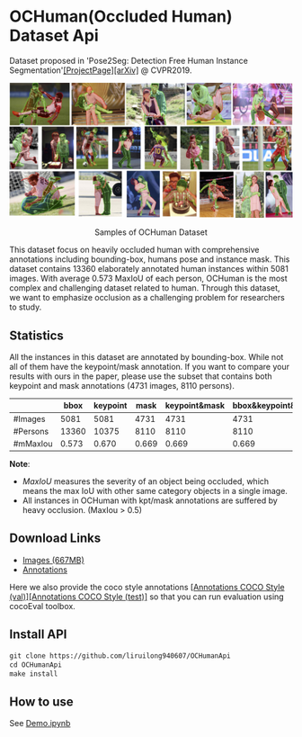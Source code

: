 # OCHuman(Occluded Human) Dataset Api

Dataset proposed in 'Pose2Seg: Detection Free Human Instance Segmentation'[[ProjectPage]](http://www.liruilong.cn/Pose2Seg/index.html)[[arXiv]](https://arxiv.org/abs/1803.10683) @ CVPR2019. 

<div align="center">
<img src="figures/dataset.jpg" width="1000px"/>
<p> Samples of OCHuman Dataset</p>
</div>

This dataset focus on heavily occluded human with comprehensive annotations including bounding-box, humans pose and instance mask. This dataset contains 13360 elaborately annotated human instances within 5081 images. With average 0.573 MaxIoU of each person, OCHuman is the most complex and challenging dataset related to human. Through this dataset, we want to emphasize occlusion as a challenging problem for researchers to study.


## Statistics

All the instances in this dataset are annotated by bounding-box. While not all of them have the
keypoint/mask annotation. If you want to compare your results with ours in the paper, please use the subset
that contains both keypoint and mask annotations (4731 images, 8110 persons).

|          | bbox  | keypoint | mask | keypoint&mask | bbox&keypoint&mask|
| ------   | ----- | ----- | ----- | ----- | ----- |
| #Images  | 5081  | 5081  | 4731  | 4731  | 4731  |
| #Persons | 13360 | 10375 | 8110  | 8110  | 8110  |
| #mMaxIou | 0.573 | 0.670 | 0.669 | 0.669 | 0.669 |

**Note**: 
- *MaxIoU* measures the severity of an object being occluded, which means the max IoU with other same category objects in a single image.
- All instances in OCHuman with kpt/mask annotations are suffered by heavy occlusion. (MaxIou > 0.5)

## Download Links

- [Images (667MB)](https://cg.cs.tsinghua.edu.cn/people/~lrl/OCHuman/images.zip)
- [Annotations](https://cg.cs.tsinghua.edu.cn/people/~lrl/OCHuman/ochuman.json)

Here we also provide the coco style annotations [[Annotations COCO Style (val)]](https://cg.cs.tsinghua.edu.cn/people/~lrl/OCHuman/ochuman_coco_format_val_range_0.00_1.00.json)[[Annotations COCO Style (test)]](https://cg.cs.tsinghua.edu.cn/people/~lrl/OCHuman/ochuman_coco_format_test_range_0.00_1.00.json) so that you can run evaluation using cocoEval toolbox.

## Install API 
```
git clone https://github.com/liruilong940607/OCHumanApi
cd OCHumanApi
make install
```

## How to use
See [Demo.ipynb](Demo.ipynb)
